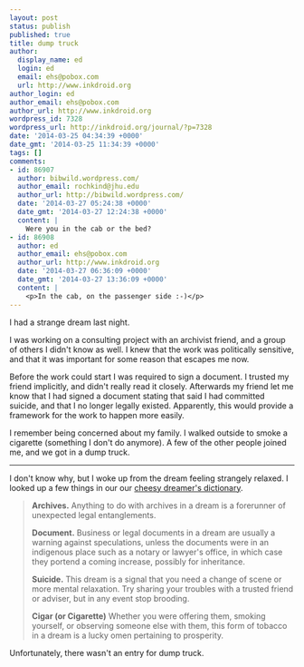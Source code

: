 ```yaml
---
layout: post
status: publish
published: true
title: dump truck
author:
  display_name: ed
  login: ed
  email: ehs@pobox.com
  url: http://www.inkdroid.org
author_login: ed
author_email: ehs@pobox.com
author_url: http://www.inkdroid.org
wordpress_id: 7328
wordpress_url: http://inkdroid.org/journal/?p=7328
date: '2014-03-25 04:34:39 +0000'
date_gmt: '2014-03-25 11:34:39 +0000'
tags: []
comments:
- id: 86907
  author: bibwild.wordpress.com/
  author_email: rochkind@jhu.edu
  author_url: http://bibwild.wordpress.com/
  date: '2014-03-27 05:24:38 +0000'
  date_gmt: '2014-03-27 12:24:38 +0000'
  content: |
    Were you in the cab or the bed?
- id: 86908
  author: ed
  author_email: ehs@pobox.com
  author_url: http://www.inkdroid.org
  date: '2014-03-27 06:36:09 +0000'
  date_gmt: '2014-03-27 13:36:09 +0000'
  content: |
    <p>In the cab, on the passenger side :-)</p>
---
```


<p>I had a strange dream last night.</p>
<p>I was working on a consulting project with an archivist friend, and a group of others I didn't know as well. I knew that the work was politically sensitive, and that it was important for some reason that escapes me now.</p>
<p>Before the work could start I was required to sign a document. I trusted my friend implicitly, and didn't really read it closely. Afterwards my friend let me know that I had signed a document stating that said I had committed suicide, and that I no longer legally existed. Apparently, this would provide a framework for the work to happen more easily.</p>
<p>I remember being concerned about my family. I walked outside to smoke a cigarette (something I don't do anymore). A few of the other people joined me, and we got in a dump truck.</p>
<hr>
<p>I don't know why, but I woke up from the dream feeling strangely relaxed. I looked up a few things in our our <a href="http://www.amazon.com/Dreamers-Dictionary-Stearn-Robinson/dp/0446342963">cheesy dreamer's dictionary</a>.</p>
<blockquote>
<p><strong>Archives.</strong> Anything to do with archives in a dream is a forerunner of unexpected legal entanglements.</p>
<p><strong>Document.</strong> Business or legal documents in a dream are usually a warning against speculations, unless the documents were in an indigenous place such as a notary or lawyer's office, in which case they portend a coming increase, possibly for inheritance.</p>
<p><strong>Suicide.</strong> This dream is a signal that you need a change of scene or more mental relaxation. Try sharing your troubles with a trusted friend or adviser, but in any event stop brooding.</p>
<p><strong>Cigar (or Cigarette)</strong> Whether you were offering them, smoking yourself, or observing someone else with them, this form of tobacco in a dream is a lucky omen pertaining to prosperity.</p>
</blockquote>
<p>Unfortunately, there wasn't an entry for dump truck.</p>
